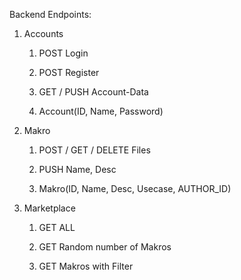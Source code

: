 Backend Endpoints: 

1. Accounts
   
   1. POST Login
   
   2. POST Register
   
   3. GET / PUSH Account-Data
   
   4. Account(ID, Name, Password)

2. Makro
   
   1. POST / GET / DELETE Files
   
   2. PUSH Name, Desc
   
   3. Makro(ID, Name, Desc, Usecase, AUTHOR_ID)

3. Marketplace
   
   1. GET ALL
   
   2. GET Random number of Makros
   
   3. GET Makros with Filter
